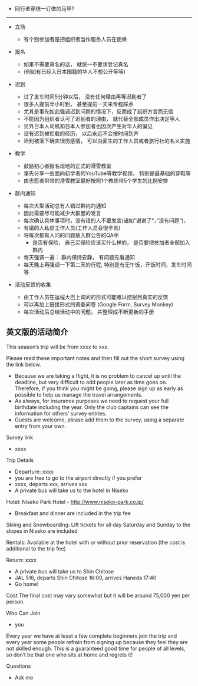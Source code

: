 


- 同行者穿统一订做的马甲?

--------------------

- 立场
  - 有个别参加者是把组织者当作服务人员在使唤

- 报名
  - 如果不需要真名的话， 就统一不要求登记真名
  - (例如有已经入日本国籍的华人不想公开等等)

- 迟到
  - 过了发车时间5分钟以后， 没有任何理由再等迟到者了
  - 很多人提前半小时到， 甚至提前一天来专程踩点
  - 尤其是事先如此强调迟到问题的情况下，反而成了组织方言而无信
  - 不能因为组织者认可了迟到者的理由， 就代替全部成员作出决定等人
  - 另外日本人司机和日本人参加者也因次产生对华人的偏见
  - 没有迟到被拒载的经历， 以后永远不会按时间到齐
  - 迟到被落下确实很伤感情， 可以由面生的工作人员或者旅行社的名义实施

- 教学
  - 鼓励初心者报名现地的正式的滑雪教室
  - 事先分享一些面向初学者的YouTube等教学视频， 特别是最基础的穿鞋等
  - 由志愿者带领的滑雪教室最好按照1个教练带5个学生的比例安排 

- 群内通知
  - 每次大型活动总有人错过群内的通知
  - 因此需要尽可能减少大群里的发言
  - 每次确认具体事项时，没有错的人不要发言(诸如”谢谢了“，”没有问题“)， 
  - 有错的人私信工作人员(工作人员会很辛苦)
  - 将每次都有人问的问题放入群公告的QA中
    - 是否有保险， 自己买保险应该买什么样的， 是否要把参加者全部加入群内
  - 每天强调一遍： 群内保持安静， 有问题先看通知
  - 每天晚上再强调一下第二天的行程, 特别是有无午饭，开饭时间，发车时间等

- 活动反馈的收集
  - 由工作人员在返程大巴上询问的形式可能难以挖掘到真实的反馈
  - 可以再加上链接形式的调查问卷 (Google Form, Survey Monkey)
  - 每次活动后总结活动中的问题， 并整理成不断更新的手册

## 英文版的活动简介


This season’s trip will be from xxxx to xxx.

Please read these important notes and then fill out the short survey using the link below.
- Because we are taking a flight, it is no problem to cancel up until the deadline, but very difficult to add people later as time goes on. Therefore, if you think you might be going, please sign up as early as possible to help us manage the travel arrangements.
- As always, for insurance purposes we need to request your full birthdate including the year. Only the club captains can see the information for others’ survey entries.
- Guests are welcome, please add them to the survey, using a separate entry from your own.

Survey link
- xxxx

Trip Details
- Departure: xxxx
- you are free to go to the airport directly if you prefer
- xxxx, departs xxx, arrives xxx
- A private bus will take us to the hotel in Niseko

Hotel: Niseko Park Hotel - http://www.niseko-park.co.jp/
- Breakfast and dinner are included in the trip fee

Skiing and Snowboarding: Lift tickets for all day Saturday and Sunday to the slopes in Niseko are included

Rentals: Available at the hotel with or without prior reservation (the cost is additional to the trip fee)

Return: xxxx
- A private bus will take us to Shin Chitose
- JAL 516, departs Shin Chitose 16:00, arrives Haneda 17:40
- Go home!

Cost
The final cost may vary somewhat but it will be around 75,000 yen per person.

Who Can Join
- you

Every year we have at least a few complete beginners join the trip and every year some people refrain from signing up because they feel they are not skilled enough. This is a guaranteed good time for people of all levels, so don’t be that one who sits at home and regrets it!

Questions
- Ask me
